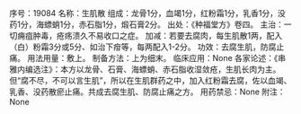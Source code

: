 序号：19084
名称：生肌散
组成：龙骨1分，血竭1分，红粉霜1分，乳香1分，没药1分，海螵蛸1分，赤石脂1分，煅石膏2分。
出处：《种福堂方》卷四。
主治：一切痈疽肿毒，疮疡溃久不易收口之症。
加减：若要去腐肉，每生肌散1两，配入（白）粉霜3分或5分、如治下疳等，每两配入1-2分。
功效：去腐生肌，防腐止痛。
用法用量：敷上。
制备方法：上为细末。
临床应用：None
各家论述：《串雅内编选注》：本方以龙骨、石膏、海螵蛸、赤石脂收湿敛疮，生肌长肉为主。但“腐不尽，不可以言生肌”，所以在生肌群药之中，加入红粉霜去腐，佐以血竭、乳香、没药散瘀止痛。共成去腐生肌、防腐止痛之方。
用药禁忌：None
附注：None
